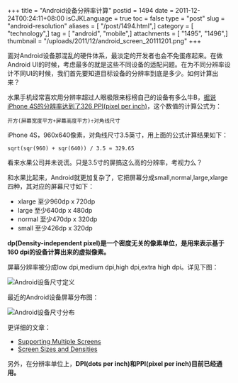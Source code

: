 +++
title = "Android设备分辨率计算"
postid = 1494
date = 2011-12-24T00:24:11+08:00
isCJKLanguage = true
toc = false
type = "post"
slug = "android-resolution"
aliases = [ "/post/1494.html",]
category = [ "technology",]
tag = [ "android", "mobile",]
attachments = [ "1495", "1496",]
thumbnail = "/uploads/2011/12/android_screen_20111201.png"
+++


面对Android设备那混乱的硬件体系，最淡定的开发者也会不免蛋疼起来。在做Android UI的时候，考虑最多的就是这些不同设备的适配问题。在为不同分辨率设计不同UI的时候，我们首先要知道目标设备的分辨率到底是多少。如何计算出来？

水果手机经常喜欢用分辨率超过人眼极限来标榜自己的设备有多么牛B，[据说iPhone 4S的分辨率达到了326 PPI(pixel per inch)](http://www.apple.com/iphone/features/retina-display.html)，这个数值的计算公式为：

    开方(屏幕宽度平方+屏幕高度平方)÷对角线尺寸

iPhone 4S，960x640像素，对角线尺寸3.5英寸，用上面的公式计算结果如下：<!--more-->

    sqrt(sqr(960) + sqr(640)) / 3.5 ≈ 329.65

看来水果公司并未说谎。只是3.5寸的屏搞这么高的分辨率，考视力么？

和水果比起来，Android就更加复杂了，它把屏幕分成small,normal,large,xlarge四种，其对应的屏幕尺寸如下：

-   xlarge 至少960dp x 720dp
-   large 至少640dp x 480dp
-   normal 至少470dp x 320dp
-   small 至少426dp x 320dp

**dp(Density-independent pixel)是一个密度无关的像素单位，是用来表示基于160 dpi的设备计算出来的虚拟像素。**

屏幕分辨率被分成low dpi,medium dpi,high dpi,extra high dpi。详见下图：

![Android设备尺寸定义](/uploads/2011/12/screens-ranges.png)

最近的Android设备屏幕分布图：

![Android设备尺寸分布](/uploads/2011/12/android_screen_20111201.png)

更详细的文章：

-   [Supporting Multiple Screens](http://developer.android.com/guide/practices/screens_support.html)
-   [Screen Sizes and Densities](http://developer.android.com/resources/dashboard/screens.html)

另外，在分辨率单位上，**DPI(dots per inch)和PPI(pixel per inch)目前已经通用。**

